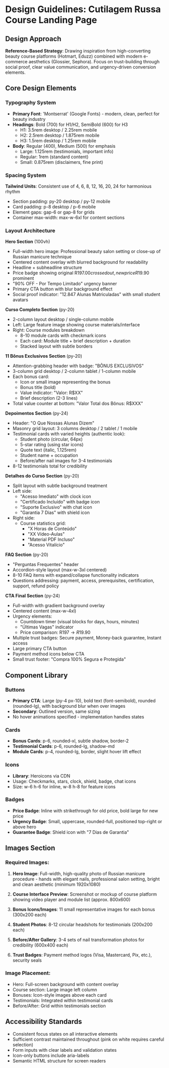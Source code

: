 # Design Guidelines: Cutilagem Russa Course Landing Page

## Design Approach
**Reference-Based Strategy**: Drawing inspiration from high-converting beauty course platforms (Hotmart, Eduzz) combined with modern e-commerce aesthetics (Glossier, Sephora). Focus on trust-building through social proof, clear value communication, and urgency-driven conversion elements.

## Core Design Elements

### Typography System
- **Primary Font**: 'Montserrat' (Google Fonts) - modern, clean, perfect for beauty industry
- **Headings**: Bold (700) for H1/H2, SemiBold (600) for H3
  - H1: 3.5rem desktop / 2.25rem mobile
  - H2: 2.5rem desktop / 1.875rem mobile  
  - H3: 1.5rem desktop / 1.25rem mobile
- **Body**: Regular (400), Medium (500) for emphasis
  - Large: 1.125rem (testimonials, important info)
  - Regular: 1rem (standard content)
  - Small: 0.875rem (disclaimers, fine print)

### Spacing System
**Tailwind Units**: Consistent use of 4, 6, 8, 12, 16, 20, 24 for harmonious rhythm
- Section padding: py-20 desktop / py-12 mobile
- Card padding: p-8 desktop / p-6 mobile
- Element gaps: gap-6 or gap-8 for grids
- Container max-width: max-w-6xl for content sections

### Layout Architecture

**Hero Section** (100vh)
- Full-width hero image: Professional beauty salon setting or close-up of Russian manicure technique
- Centered content overlay with blurred background for readability
- Headline + subheadline structure
- Price badge showing original R$197.00 crossed out, new price R$19.90 prominent
- "90% OFF - Por Tempo Limitado" urgency banner
- Primary CTA button with blur background effect
- Social proof indicator: "12.847 Alunas Matriculadas" with small student avatars

**Curso Completo Section** (py-20)
- 2-column layout desktop / single-column mobile
- Left: Large feature image showing course materials/interface
- Right: Course modules breakdown
  - 8-10 module cards with checkmark icons
  - Each card: Module title + brief description + duration
  - Stacked layout with subtle borders

**11 Bônus Exclusivos Section** (py-20)
- Attention-grabbing header with badge: "BÔNUS EXCLUSIVOS"
- 3-column grid desktop / 2-column tablet / 1-column mobile
- Each bonus card:
  - Icon or small image representing the bonus
  - Bonus title (bold)
  - Value indicator: "Valor: R$XX"
  - Brief description (2-3 lines)
- Total value counter at bottom: "Valor Total dos Bônus: R$XXX"

**Depoimentos Section** (py-24)
- Header: "O Que Nossas Alunas Dizem"
- Masonry grid layout: 3 columns desktop / 2 tablet / 1 mobile
- Testimonial cards with varied heights (authentic look):
  - Student photo (circular, 64px)
  - 5-star rating (using star icons)
  - Quote text (italic, 1.125rem)
  - Student name + occupation
  - Before/after nail images for 3-4 testimonials
- 8-12 testimonials total for credibility

**Detalhes do Curso Section** (py-20)
- Split layout with subtle background treatment
- Left side: 
  - "Acesso Imediato" with clock icon
  - "Certificado Incluído" with badge icon
  - "Suporte Exclusivo" with chat icon
  - "Garantia 7 Dias" with shield icon
- Right side:
  - Course statistics grid:
    - "X Horas de Conteúdo"
    - "XX Vídeo-Aulas"
    - "Material PDF Incluso"
    - "Acesso Vitalício"

**FAQ Section** (py-20)
- "Perguntas Frequentes" header
- Accordion-style layout (max-w-3xl centered)
- 8-10 FAQ items with expand/collapse functionality indicators
- Questions addressing: payment, access, prerequisites, certification, support, refund policy

**CTA Final Section** (py-24)
- Full-width with gradient background overlay
- Centered content (max-w-4xl)
- Urgency elements:
  - Countdown timer (visual blocks for days, hours, minutes)
  - "Últimas Vagas" indicator
  - Price comparison: R$197 → R$19.90
- Multiple trust badges: Secure payment, Money-back guarantee, Instant access
- Large primary CTA button
- Payment method icons below CTA
- Small trust footer: "Compra 100% Segura e Protegida"

## Component Library

### Buttons
- **Primary CTA**: Large (py-4 px-10), bold text (font-semibold), rounded (rounded-lg), with background blur when over images
- **Secondary**: Outlined version, same sizing
- No hover animations specified - implementation handles states

### Cards
- **Bonus Cards**: p-6, rounded-xl, subtle shadow, border-2
- **Testimonial Cards**: p-6, rounded-lg, shadow-md
- **Module Cards**: p-4, rounded-lg, border, slight hover lift effect

### Icons
- **Library**: Heroicons via CDN
- Usage: Checkmarks, stars, clock, shield, badge, chat icons
- Size: w-6 h-6 for inline, w-8 h-8 for feature icons

### Badges
- **Price Badge**: Inline with strikethrough for old price, bold large for new price
- **Urgency Badge**: Small, uppercase, rounded-full, positioned top-right or above hero
- **Guarantee Badge**: Shield icon with "7 Dias de Garantia"

## Images Section

### Required Images:
1. **Hero Image**: Full-width, high-quality photo of Russian manicure procedure - hands with elegant nails, professional salon setting, bright and clean aesthetic (minimum 1920x1080)

2. **Course Interface Preview**: Screenshot or mockup of course platform showing video player and module list (approx. 800x600)

3. **Bonus Icons/Images**: 11 small representative images for each bonus (300x200 each)

4. **Student Photos**: 8-12 circular headshots for testimonials (200x200 each)

5. **Before/After Gallery**: 3-4 sets of nail transformation photos for credibility (600x400 each)

6. **Trust Badges**: Payment method logos (Visa, Mastercard, Pix, etc.), security seals

### Image Placement:
- Hero: Full-screen background with content overlay
- Course section: Large image left column
- Bonuses: Icon-style images above each card
- Testimonials: Integrated within testimonial cards
- Before/After: Grid within testimonials section

## Accessibility Standards
- Consistent focus states on all interactive elements
- Sufficient contrast maintained throughout (pink on white requires careful selection)
- Form inputs with clear labels and validation states
- Icon-only buttons include aria-labels
- Semantic HTML structure for screen readers